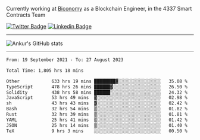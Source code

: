 Currently working at [Biconomy](https://biconomy.io/) as a Blockchain Engineer, in the 4337 Smart Contracts Team

 [![Twitter Badge](https://img.shields.io/badge/-@ankurdubey521-1ca0f1?style=flat-square&labelColor=1ca0f1&logo=twitter&logoColor=white&link=https://twitter.com/ankurdubey521)](https://twitter.com/ankurdubey521) [![Linkedin Badge](https://img.shields.io/badge/-ankurdubey521-blue?style=flat-square&logo=Linkedin&logoColor=white&link=https://www.linkedin.com/in/ankurdubey521/)](https://www.linkedin.com/in/ankurdubey521/)

<hr/>

![Ankur's GitHub stats](https://github-readme-stats.vercel.app/api?username=ankurdubey521&count_private=true&theme=radical)

<hr/>

<!--START_SECTION:waka-->

```txt
From: 19 September 2021 - To: 27 August 2023

Total Time: 1,805 hrs 18 mins

Other            633 hrs 19 mins ████████▓░░░░░░░░░░░░░░░░   35.08 %
TypeScript       478 hrs 26 mins ██████▓░░░░░░░░░░░░░░░░░░   26.50 %
Solidity         438 hrs 58 mins ██████░░░░░░░░░░░░░░░░░░░   24.32 %
JavaScript       53 hrs 49 mins  ▓░░░░░░░░░░░░░░░░░░░░░░░░   02.98 %
sh               43 hrs 43 mins  ▓░░░░░░░░░░░░░░░░░░░░░░░░   02.42 %
Bash             32 hrs 54 mins  ▒░░░░░░░░░░░░░░░░░░░░░░░░   01.82 %
Rust             32 hrs 39 mins  ▒░░░░░░░░░░░░░░░░░░░░░░░░   01.81 %
YAML             25 hrs 41 mins  ▒░░░░░░░░░░░░░░░░░░░░░░░░   01.42 %
JSON             25 hrs 14 mins  ▒░░░░░░░░░░░░░░░░░░░░░░░░   01.40 %
TeX              9 hrs 3 mins    ░░░░░░░░░░░░░░░░░░░░░░░░░   00.50 %
```

<!--END_SECTION:waka-->
